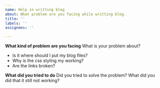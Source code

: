 ```yaml
---
name: Help in writting blog
about: What problem are you facing while writting blog.
title: ''
labels: ''
assignees: ''

---
```


**What kind of problem are you facing**
What is your problem about?

- Is it where should I put my blog files?
- Why is the css styling my working?
- Are the links broken?

**What did you tried to do**
Did you tried to solve the problem? What did you did that it still not working?
